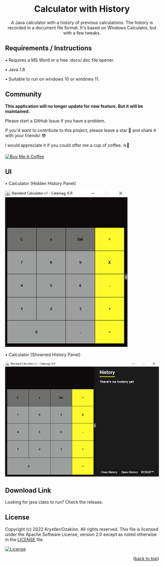 
<h1 align="center">
Calculator with History
</h1>

<p align="center">
A Java calculator with a history of previous calculations. The history is recorded in a document file format. It's based on Windows Calculator, but with a few tweaks.
</p>

## Requirements / Instructions

•	Requires a MS Word or a free .docx/.doc file opener.

•	Java 1.8

•	Suitable to run on windows 10 or windows 11.

## Community
**This application will no longer update for new feature. But it will be maintained.** 

Please start a GitHub Issue if you have a problem.

If you'd want to contribute to this project, please leave a star 🌟 and share it with your friends! 😎

I would appreciate it if you could offer me a cup of coffee. ☕💖

<a href="https://www.buymeacoffee.com/Ozaki" target="_blank"><img src="https://cdn.buymeacoffee.com/buttons/lato-yellow.png" alt="Buy Me A Coffee" height="41" width="174"></a>

## UI

•	Calculator (Hidden History Panel)

![](/A.Calculator/Resources/calc.png)

•	Calculator (Showned History Panel)

<p>
  <img width="auto" height="auto" src="/A.Calculator/Resources/cal with history panel.png">
</p>

## Download Link
Looking for java class to run?
Check the release.

## License

Copyright (c) 2022 Krystler/Ozakinn. All rights reserved. This file is licensed under the Apache Software License, version 2.0 except as noted otherwise in the [LICENSE](/LICENSE) file.

[![License](https://img.shields.io/badge/License-Apache_2.0-blue.svg)](/LICENSE)

<p align="right">(<a href="#top">back to top</a>)</p>
